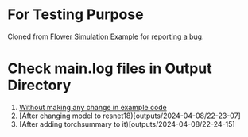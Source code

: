 # For Testing Purpose

Cloned from [Flower Simulation Example](https://github.com/adap/flower/tree/main/examples/flower-simulation-step-by-step-pytorch/Part-II) for [reporting a bug](https://github.com/adap/flower/issues/3237).

# Check main.log files in Output Directory
1. [Without making any change in example code](outputs/2024-04-08/22-19-49)
2. [After changing model to resnet18)[outputs/2024-04-08/22-23-07]
3. [After adding torchsummary to it)[outputs/2024-04-08/22-24-15]

